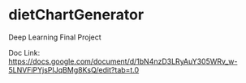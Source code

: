 # dietChartGenerator
Deep Learning Final Project

Doc Link: https://docs.google.com/document/d/1bN4nzD3LRyAuY305WRv_w-5LNVFiPYjsPIJqBMg8KsQ/edit?tab=t.0
